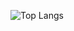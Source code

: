 ![Top Langs](https://github-readme-stats.vercel.app/api/top-langs/?username=Kim-Young-Hoo&layout=Demo&theme=Demo)
